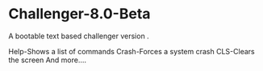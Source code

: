 Challenger-8.0-Beta
===================

A bootable text based challenger version .

Help-Shows a list of commands
Crash-Forces a system crash
CLS-Clears the screen
And more....
